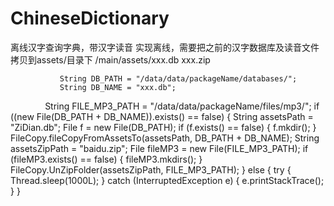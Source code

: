 # ChineseDictionary
离线汉字查询字典，带汉字读音
实现离线，需要把之前的汉字数据库及读音文件拷贝到assets/目录下
/main/assets/xxx.db xxx.zip

               String DB_PATH = "/data/data/packageName/databases/";
               String DB_NAME = "xxx.db";
                String FILE_MP3_PATH = "/data/data/packageName/files/mp3/";
                if ((new File(DB_PATH + DB_NAME)).exists() == false) {
                    String assetsPath = "ZiDian.db";
                    File f = new File(DB_PATH);
                    if (f.exists() == false) {
                        f.mkdir();
                    }
                    FileCopy.fileCopyFromAssetsTo(assetsPath, DB_PATH + DB_NAME);
                    String assetsZipPath = "baidu.zip";
                    File fileMP3 = new File(FILE_MP3_PATH);
                    if (fileMP3.exists() == false) {
                        fileMP3.mkdirs();
                    }
                    FileCopy.UnZipFolder(assetsZipPath, FILE_MP3_PATH);
                } else {
                    try {
                        Thread.sleep(1000L);
                    } catch (InterruptedException e) {
                        e.printStackTrace();
                    }
                }
             
